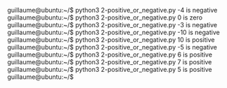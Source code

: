guillaume@ubuntu:~/$ python3 2-positive_or_negative.py 
-4 is negative
guillaume@ubuntu:~/$ python3 2-positive_or_negative.py 
0 is zero
guillaume@ubuntu:~/$ python3 2-positive_or_negative.py 
-3 is negative
guillaume@ubuntu:~/$ python3 2-positive_or_negative.py 
-10 is negative
guillaume@ubuntu:~/$ python3 2-positive_or_negative.py 
10 is positive
guillaume@ubuntu:~/$ python3 2-positive_or_negative.py 
-5 is negative
guillaume@ubuntu:~/$ python3 2-positive_or_negative.py 
6 is positive
guillaume@ubuntu:~/$ python3 2-positive_or_negative.py 
7 is positive
guillaume@ubuntu:~/$ python3 2-positive_or_negative.py 
5 is positive
guillaume@ubuntu:~/$ 